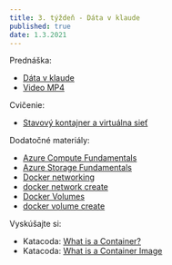 ```yaml
---
title: 3. týždeň - Dáta v klaude
published: true
date: 1.3.2021
---
```


Prednáška:

- [Dáta v klaude](/zkt/prednasky/storage)
- [Video MP4](https://files.kemt.fei.tuke.sk/predmety/zkt/videa/zkt21pr3.mp4) 

Cvičenie:

- [Stavový kontajner a virtuálna sieť](/zkt/cvicenia/volume)

Dodatočné materiály:

- [Azure Compute Fundamentals](https://docs.microsoft.com/en-us/learn/modules/azure-compute-fundamentals/)
- [Azure Storage Fundamentals](https://docs.microsoft.com/en-us/learn/modules/azure-storage-fundamentals/)
- [Docker networking](https://docs.docker.com/network/)
- [docker network create](https://docs.docker.com/engine/reference/commandline/network_create/)
- [Docker Volumes](https://docs.docker.com/storage/volumes/)
- [docker volume create](https://docs.docker.com/engine/reference/commandline/volume_create/)

Vyskúšajte si:

- Katacoda: [What is a Container?](https://www.katacoda.com/courses/container-runtimes/what-is-a-container)
- Katacoda: [What is a Container Image](https://www.katacoda.com/courses/container-runtimes/what-is-a-container-image)
